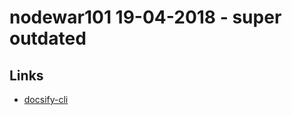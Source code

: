 # nodewar101 19-04-2018 - super outdated



## Links
- [docsify-cli](https://github.com/QingWei-Li/docsify-cli)

